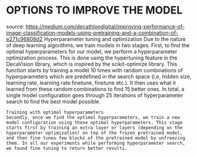 # OPTIONS TO IMPROVE THE MODEL

source: https://medium.com/decathlondigital/improving-performance-of-image-classification-models-using-pretraining-and-a-combination-of-e271c96808d2
    Hyperparameter tuning and optimization
    Due to the nature of deep learning algorithms, we train models in two stages. First, to find the optimal hyperparameters for our model, we perform a hyperparameter optimization process. This is done using the hypertuning feature in the DecaVision library, which is inspired by the scikit-optimize library. This function starts by training a model 10 times with random combinations of hyperparameters which are predefined in the search space (i.e, hidden size, learning rate, learning rate finetune, finetune etc.). It then uses what it learned from these random combinations to find 15 better ones. In total, a single model configuration goes through 25 iterations of hyperparameter search to find the best model possible.

    Training with optimal hyperparameters
    Secondly, once we find the optimal hyperparameters, we train a new model configuration using these optimal hyperparameters. This stage starts first by training an extra layer or layers (depending on the hyperparameter optimization) on top of the frozen pretrained model, and then fine tunes few blocks of the pretrained model by unfreezing them. In all our experiments while performing hyperparameter search, we found fine tuning to return better results.
